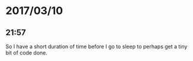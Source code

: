 # 2017/03/10

## 21:57

So I have a short duration of time before I go to sleep to perhaps get a tiny
bit of code done.
